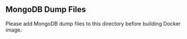 ## MongoDB Dump Files

Please add MongoDB dump files to this directory before building Docker image.
